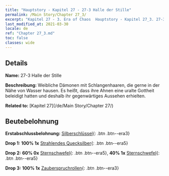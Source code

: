 ```yaml
---
title: "Hauptstory - Kapitel 27 - 27-3 Halle der Stille"
permalink: /Main Story/Chapter 27_3/
excerpt: "Kapitel 27 - 3. Era of Chaos  Hauptstory - Kapitel 27_3. 27-3 Halle der Stille"
last_modified_at: 2021-03-30
locale: de
ref: "Chapter 27_3.md"
toc: false
classes: wide
---
```


## Details

 **Name:** 27-3 Halle der Stille

 **Beschreibung:** Weibliche Dämonen mit Schlangenhaaren, die gerne in der Nähe von Wasser hausen. Es heißt, dass ihre Ahnen eine uralte Gottheit beleidigt hatten und deshalb ihr gegenwärtiges Aussehen erhielten.

 **Related to:** [Kapitel 27](/de/Main Story/Chapter 27/)

## Beutebelohnung

 **Erstabschlussbelohnung:** [Silberschlüssel](/de/Items/con_693/){: .btn .btn--era3}

 **Drop 1:** **100% 1x** [Strahlendes Quecksilber](/de/Items/mat_98/){: .btn .btn--era5}

 **Drop 2:** **60% 0x** [Sternschwefel](/de/Items/mat_92/){: .btn .btn--era5}, **40% 1x** [Sternschwefel](/de/Items/mat_92/){: .btn .btn--era5}

 **Drop 3:** **100% 1x** [Zauberspruchrollen](/de/Items/con_694/){: .btn .btn--era3}

